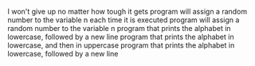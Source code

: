 I won't give up no matter how tough it gets
program will assign a random number to the variable n each time it is executed
program will assign a random number to the variable n
program that prints the alphabet in lowercase, followed by a new line
program that prints the alphabet in lowercase, and then in uppercase
program that prints the alphabet in lowercase, followed by a new line
